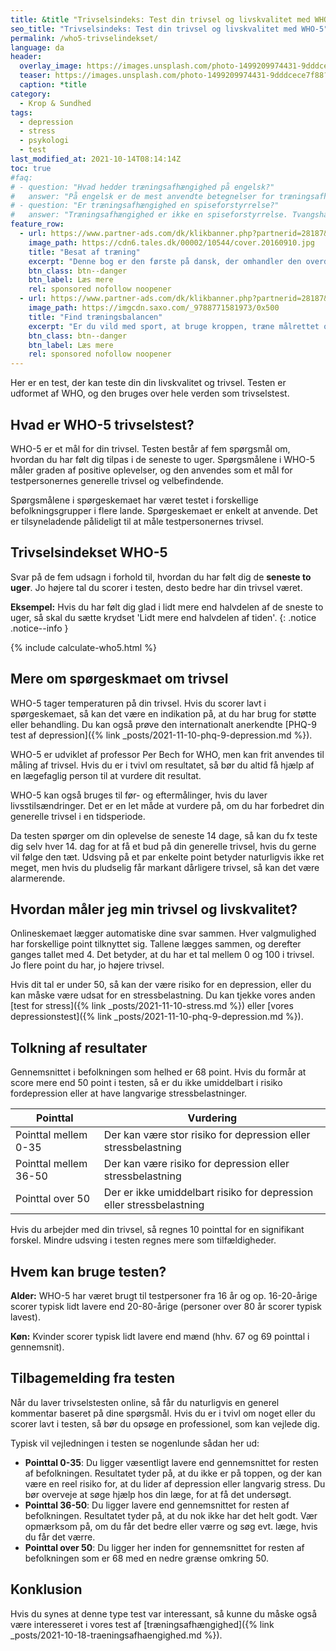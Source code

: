 ```yaml
---
title: &title "Trivselsindeks: Test din trivsel og livskvalitet med WHO-5"
seo_title: "Trivselsindeks: Test din trivsel og livskvalitet med WHO-5"
permalink: /who5-trivselindekset/
language: da
header:
  overlay_image: https://images.unsplash.com/photo-1499209974431-9dddcece7f88?ixid=MnwxMjA3fDB8MHxwaG90by1wYWdlfHx8fGVufDB8fHx8&ixlib=rb-1.2.1&auto=format&fit=crop&h=630&w=1200&q=10
  teaser: https://images.unsplash.com/photo-1499209974431-9dddcece7f88?ixid=MnwxMjA3fDB8MHxwaG90by1wYWdlfHx8fGVufDB8fHx8&ixlib=rb-1.2.1&auto=format&fit=crop&h=300&w=400&q=10
  caption: *title
category:
  - Krop & Sundhed
tags:
  - depression
  - stress
  - psykologi
  - test
last_modified_at: 2021-10-14T08:14:14Z
toc: true
#faq:
# - question: "Hvad hedder træningsafhængighed på engelsk?"
#   answer: "På engelsk er de mest anvendte betegnelser for træningsafhængighed 'exercise #addiction' og 'exercise dependence'."
# - question: "Er træningsafhængighed en spiseforstyrrelse?"
#   answer: "Træningsafhængighed er ikke en spiseforstyrrelse. Tvangshandlingerne er nemlig #ikke centreret omkring spisevaner, men derimod motion og træning. Træningsafhængig og #spiseforstyrrelser følges dog ofte ad."
feature_row:
  - url: https://www.partner-ads.com/dk/klikbanner.php?partnerid=28187&bannerid=55158&htmlurl=https://tales.dk/besat-af-traening-naar-sund-motion-bliver-til-skadelig-afhaengighed_mia-beck-lichtenstein_9788777068515
    image_path: https://cdn6.tales.dk/00002/10544/cover.20160910.jpg
    title: "Besat af træning"
    excerpt: "Denne bog er den første på dansk, der omhandler den overdrevne og ekstreme træningsiver, som i nogle tilfælde kan udvikle sig til en negativ afhængighedstilstand. Bogen er skrevet af Mia Beck Lichtenstein."
    btn_class: btn--danger
    btn_label: Læs mere
    rel: sponsored nofollow noopener
  - url: https://www.partner-ads.com/dk/klikbanner.php?partnerid=28187&bannerid=43264&htmlurl=https://www.saxo.com/dk/find-traeningsbalancen_mia-beck-lichtenstein_epub_9788771581973
    image_path: https://imgcdn.saxo.com/_9788771581973/0x500
    title: "Find træningsbalancen"
    excerpt: "Er du vild med sport, at bruge kroppen, træne målrettet og konkurrere? Giver motion og idræt dig glæde og energi? Men sker det også at træningen styrer dit liv? Eller at du træner , selvom du har smerter og ved, at du burde lade være?"
    btn_class: btn--danger
    btn_label: Læs mere
    rel: sponsored nofollow noopener
---
```


Her er en test, der kan teste din din livskvalitet og trivsel. Testen er udformet af WHO, og den bruges over hele verden som trivselstest.

## Hvad er WHO-5 trivselstest?

WHO-5 er et mål for din trivsel. Testen består af fem spørgsmål om, hvordan du har følt dig
tilpas i de seneste to uger. Spørgsmålene i WHO-5 måler graden af positive oplevelser, og den anvendes som et mål for testpersonernes generelle trivsel og velbefindende.

Spørgsmålene i spørgeskemaet har været testet i forskellige befolkningsgrupper i flere lande. Spørgeskemaet er enkelt at anvende. Det er tilsyneladende pålideligt til at måle testpersonernes trivsel.

## Trivselsindekset WHO-5

Svar på de fem udsagn i forhold til, hvordan du har følt dig de **seneste to uger**. Jo højere tal du scorer i testen, desto bedre har din trivsel været.

**Eksempel:** Hvis du har følt dig glad i lidt mere end halvdelen af de sneste to uger, så skal du sætte krydset 'Lidt mere end halvdelen af tiden'.
{: .notice .notice--info }

{% include calculate-who5.html %}

## Mere om spørgeskmaet om trivsel

WHO-5 tager temperaturen på din trivsel. Hvis du scorer lavt i spørgeskemaet, så kan det være en indikation på, at du har brug for støtte eller behandling. Du kan også prøve den internationalt anerkendte [PHQ-9 test af depression]({% link _posts/2021-11-10-phq-9-depression.md %}).

WHO-5 er udviklet af professor Per Bech for WHO, men kan frit anvendes til måling af trivsel. Hvis du er i tvivl om resultatet, så bør du altid få hjælp af en lægefaglig person til at vurdere dit resultat.

WHO-5 kan også bruges til før- og eftermålinger, hvis du laver livsstilsændringer. Det er en let måde at vurdere på, om du har forbedret din generelle trivsel i en tidsperiode.

Da testen spørger om din oplevelse de seneste 14 dage, så kan du fx teste dig selv hver 14. dag for at få et bud på din generelle trivsel, hvis du gerne vil følge den tæt. Udsving på et par enkelte point betyder naturligvis ikke ret meget, men hvis du pludselig får markant dårligere trivsel, så kan det være alarmerende.

## Hvordan måler jeg min trivsel og livskvalitet?

Onlineskemaet lægger automatiske dine svar sammen. Hver valgmulighed har forskellige point tilknyttet sig. Tallene lægges sammen, og derefter ganges tallet med 4. Det betyder, at du har et tal mellem 0 og 100 i trivsel. Jo flere point du har, jo højere trivsel.

Hvis dit tal er under 50, så kan der være risiko for en depression, eller du kan måske være udsat for en stressbelastning. Du kan tjekke vores anden [test for stress]({% link _posts/2021-11-10-stress.md %}) eller [vores depressionstest]({% link _posts/2021-11-10-phq-9-depression.md %}).

## Tolkning af resultater

Gennemsnittet i befolkningen som helhed er 68 point. Hvis du formår at score mere end 50 point i testen, så er du ikke umiddelbart i risiko fordepression eller at have langvarige stressbelastninger.

| Pointtal | Vurdering |
|-|-|
| Pointtal mellem 0-35 | Der kan være stor risiko for depression eller stressbelastning |
| Pointtal mellem 36-50 | Der kan være risiko for depression eller stressbelastning |
| Pointtal over 50 | Der er ikke umiddelbart risiko for depression eller stressbelastning |

Hvis du arbejder med din trivsel, så regnes 10 pointtal for en signifikant forskel. Mindre udsving i testen regnes mere som tilfældigheder.

## Hvem kan bruge testen?

**Alder:** WHO-5 har været brugt til testpersoner fra 16 år og op. 16-20-årige scorer
typisk lidt lavere end 20-80-årige (personer over 80 år scorer typisk lavest).

**Køn:** Kvinder scorer typisk lidt lavere end mænd (hhv. 67 og 69 pointtal i gennemsnit).

## Tilbagemelding fra testen

Når du laver trivselstesten online, så får du naturligvis en generel kommentar baseret på dine spørgsmål. Hvis du er i tvivl om noget eller du scorer lavt i testen, så bør du opsøge en professionel, som kan vejlede dig.

Typisk vil vejledningen i testen se nogenlunde sådan her ud:

- **Pointtal 0-35**: Du ligger væsentligt lavere end gennemsnittet for resten af befolkningen. Resultatet
tyder på, at du ikke er på toppen, og der kan være en reel risiko for, at du lider af
depression eller langvarig stress. Du bør overveje at søge hjælp hos din læge, for at få
det undersøgt.
- **Pointtal 36-50**: Du ligger lavere end gennemsnittet for resten af befolkningen. Resultatet tyder på, at
du nok ikke har det helt godt. Vær opmærksom på, om du får det bedre eller værre og
søg evt. læge, hvis du får det værre.
- **Pointtal over 50**: Du ligger her inden for gennemsnittet for resten af befolkningen som er 68 med en
nedre grænse omkring 50.

## Konklusion

Hvis du synes at denne type test var interessant, så kunne du måske også være interesseret i vores test af [træningsafhængighed]({% link _posts/2021-10-18-traeningsafhaengighed.md %}).
